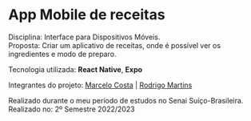 # App Mobile de receitas
Disciplina: Interface para Dispositivos Móveis.<br>
Proposta: Criar um aplicativo de receitas, onde é possível ver os ingredientes e modo de preparo.<br>

Tecnologia utilizada: <strong>React Native</strong>, <strong>Expo</strong>

Integrantes do projeto:
<a href="https://github.com/marcellu-s">Marcelo Costa</a> |
<a href="https://github.com/Rodrigo-Martins-Mateus">Rodrigo Martins</a>

Realizado durante o meu período de estudos no Senai Suíço-Brasileira.<br>
Realizado no: 2º Semestre 2022/2023
